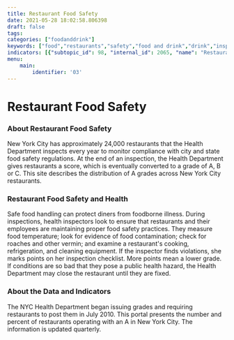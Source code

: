 ```yaml
---
title: Restaurant Food Safety
date: 2021-05-28 18:02:58.806398
draft: false
tags: 
categories: ["foodanddrink"]
keywords: ["food","restaurants","safety","food and drink","drink","inspection"]
indicators: [{"subtopic_id": 98, "internal_id": 2065, "name": "Restaurants with A Grades", "URL": "https://a816-dohbesp.nyc.gov/IndicatorPublic/VisualizationData.aspx?id=2065,719b87,98,Summarize"}]
menu:
    main:
        identifier: '03'
---
```

# Restaurant Food Safety
### About Restaurant Food Safety


New York City has approximately 24,000 restaurants that the Health Department inspects every year to monitor compliance with city and state food safety regulations. At the end of an inspection, the Health Department gives restaurants a score, which is eventually converted to a grade of A, B or C. This site describes the distribution of A grades across New York City restaurants.


### Restaurant Food Safety and Health


Safe food handling can protect diners from foodborne illness. During inspections, health inspectors look to ensure that restaurants and their employees are maintaining proper food safety practices. They measure food temperature; look for evidence of food contamination; check for roaches and other vermin; and examine a restaurant's cooking, refrigeration, and cleaning equipment. If the inspector finds violations, she marks points on her inspection checklist. More points mean a lower grade. If conditions are so bad that they pose a public health hazard, the Health Department may close the restaurant until they are fixed.


### About the Data and Indicators


The NYC Health Department began issuing grades and requiring restaurants to post them in July 2010. This portal presents the number and percent of restaurants operating with an A in New York City. The information is updated quarterly.


